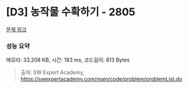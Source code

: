 # [D3] 농작물 수확하기 - 2805 

[문제 링크](https://swexpertacademy.com/main/code/problem/problemDetail.do?contestProbId=AV7GLXqKAWYDFAXB) 

### 성능 요약

메모리: 33,208 KB, 시간: 183 ms, 코드길이: 813 Bytes



> 출처: SW Expert Academy, https://swexpertacademy.com/main/code/problem/problemList.do